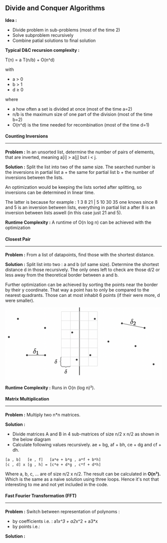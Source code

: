 ## Divide and Conquer Algorithms

**Idea :**
- Divide problem in sub-problems (most of the time 2)
- Solve subproblem recursively
- Combine patial solutions to final solution

**Typical D&C recursion complexity :**

T(n) = a T(n/b) + O(n^d)

with
- a > 0
- b > 1 
- d ≥ 0

where 
- a how often a set is divided at once (most of the time a=2)
- n/b is the maximum size of one part of the division (most of the time b=2)
- O(n^d) is the time needed for recombination (most of the time d=1)

#### Counting Inversions <hr />

**Problem :**
In an unsorted list, determine the number of pairs of elements, that are inverted, meaning a[i] > a[j] but i < j.

**Solution :**
Split the list into two of the same size. The searched number is the inversions in 
partial list a + the same for partial list b + the number of inversions between the lists. 

An optimization would be keeping the lists sorted after splitting, so inversions 
can be determined in linear time.

The latter is because for example : 1 3 8 21 | 5 10 30 35
one knows since 8 and 5 is an inversion between lists, everything in partial list a
after 8 is an inversion between lists aswell (in this case just 21 and 5). 

**Runtime Complexity :**
A runtime of O(n log n) can be achieved with the optimization

#### Closest Pair <hr />

**Problem :**
From a list of datapoints, find those with the shortest distance.

**Solution :**
Split list into two : a and b (of same size). Determine the shortest distance d 
in those recursively.
The only ones left to check are those d/2 or less away from the theoretical border 
between a and b. 

Further optimization can be achieved by sorting the points near the border by their 
y coordinate. 
That way a point has to only be compared to the nearest quadrants.
Those can at most inhabit 6 points (if their were more, d were smaller). 

![Closest Pair](./.resources/Shortest_distance.png "Closest Pair")

**Runtime Complexity :**
Runs in O(n (log n)²).

#### Matrix Multiplication <hr />

**Problem :**
Multiply two n*n matrices.

**Solution :**
- Divide matrices A and B in 4 sub-matrices of size n/2 x n/2 as shown in the below diagram
- Calculate following values recursively. ae + bg, af + bh, ce + dg and cf + dh.
```
[a , b]   [e , f]   [a*e + b*g , a*f + b*h]
[c , d] x [g , h] = [c*e + d*g , c*f + d*h]
```
Where a, b, c, ... are of size n/2 x n/2.
The result can be calculated in **O(n³).**
Which is the same as a naive solution using three loops.
Hence it's not that interesting to me and
not yet included in the code.

#### Fast Fourier Transformation (FFT) <hr />

**Problem :**
Switch between representation of polynoms :
- by coefficients i.e. : a1*x^3 + a2*x^2 + a3*x
- by points i.e.: 

**Solution :**